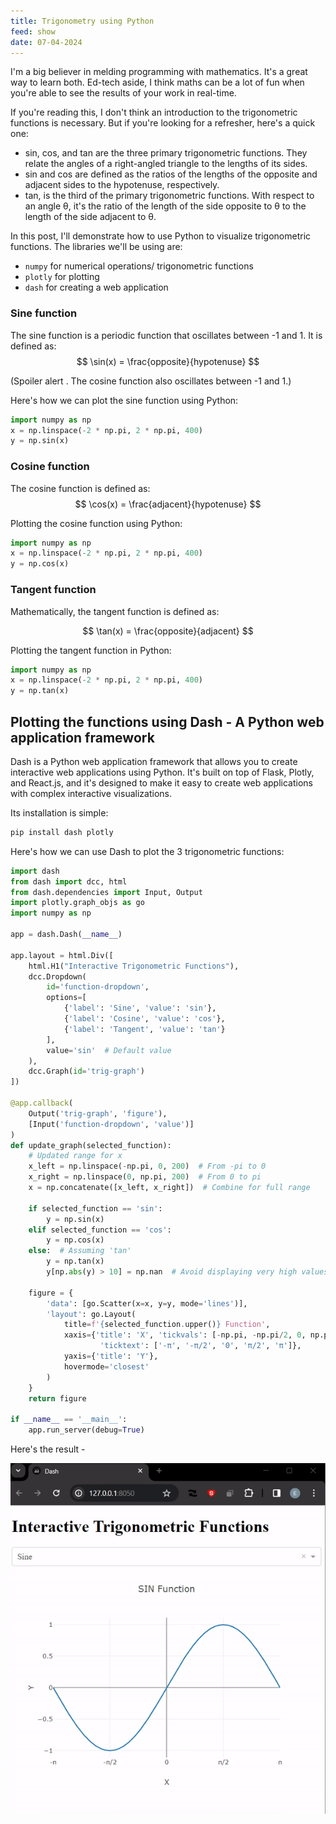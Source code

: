 ```yaml
---
title: Trigonometry using Python
feed: show
date: 07-04-2024
---
```


I'm a big believer in melding programming with mathematics. It's a great way to learn both. Ed-tech aside, I think maths can be a lot of fun when you're able to see the results of your work in real-time.

If you're reading this, I don't think an introduction to the trigonometric functions is necessary. But if you're looking for a refresher, here's a quick one:

- sin, cos, and tan are the three primary trigonometric functions. They relate the angles of a right-angled triangle to the lengths of its sides. 
- sin and cos are defined as the ratios of the lengths of the opposite and adjacent sides to the hypotenuse, respectively.
- tan, is the third of the primary trigonometric functions. With respect to an angle θ, it's the ratio of the length of the side opposite to θ to the length of the side adjacent to θ.


In this post, I'll demonstrate how to use Python to visualize trigonometric functions.
The libraries we'll be using are:
- `numpy` for numerical operations/ trigonometric functions
- `plotly` for plotting
- `dash` for creating a web application 


### Sine function
The sine function is a periodic function that oscillates between -1 and 1. It is defined as:
$$
\sin(x) = \frac{opposite}{hypotenuse}
$$

(Spoiler alert . The cosine function also oscillates between -1 and 1.)

Here's how we can plot the sine function using Python:

```python
import numpy as np
x = np.linspace(-2 * np.pi, 2 * np.pi, 400)
y = np.sin(x)
```

### Cosine function

The cosine function is defined as:
$$
\cos(x) = \frac{adjacent}{hypotenuse}
$$

Plotting the cosine function using Python:

```python
import numpy as np
x = np.linspace(-2 * np.pi, 2 * np.pi, 400)
y = np.cos(x)
```

### Tangent function

Mathematically, the tangent function is defined as:

$$
\tan(x) = \frac{opposite}{adjacent}
$$

Plotting the tangent function in Python: 

```python
import numpy as np
x = np.linspace(-2 * np.pi, 2 * np.pi, 400)
y = np.tan(x)
```

## Plotting the functions using Dash - A Python web application framework

Dash is a Python web application framework that allows you to create interactive web applications using Python. It's built on top of Flask, Plotly, and React.js, and it's designed to make it easy to create web applications with complex interactive visualizations.

Its installation is simple:

```bash
pip install dash plotly
```

Here's how we can use Dash to plot the 3 trigonometric functions:

```python
import dash
from dash import dcc, html
from dash.dependencies import Input, Output
import plotly.graph_objs as go
import numpy as np

app = dash.Dash(__name__)

app.layout = html.Div([
    html.H1("Interactive Trigonometric Functions"),
    dcc.Dropdown(
        id='function-dropdown',
        options=[
            {'label': 'Sine', 'value': 'sin'},
            {'label': 'Cosine', 'value': 'cos'},
            {'label': 'Tangent', 'value': 'tan'}
        ],
        value='sin'  # Default value
    ),
    dcc.Graph(id='trig-graph')
])

@app.callback(
    Output('trig-graph', 'figure'),
    [Input('function-dropdown', 'value')]
)
def update_graph(selected_function):
    # Updated range for x
    x_left = np.linspace(-np.pi, 0, 200)  # From -pi to 0
    x_right = np.linspace(0, np.pi, 200)  # From 0 to pi
    x = np.concatenate([x_left, x_right])  # Combine for full range

    if selected_function == 'sin':
        y = np.sin(x)
    elif selected_function == 'cos':
        y = np.cos(x)
    else:  # Assuming 'tan'
        y = np.tan(x)
        y[np.abs(y) > 10] = np.nan  # Avoid displaying very high values to handle vertical asymptotes

    figure = {
        'data': [go.Scatter(x=x, y=y, mode='lines')],
        'layout': go.Layout(
            title=f'{selected_function.upper()} Function',
            xaxis={'title': 'X', 'tickvals': [-np.pi, -np.pi/2, 0, np.pi/2, np.pi],
                    'ticktext': ['-π', '-π/2', '0', 'π/2', 'π']},
            yaxis={'title': 'Y'},
            hovermode='closest'
        )
    }
    return figure

if __name__ == '__main__':
    app.run_server(debug=True)
```

Here's the result - 

![Alt Text](/assets/img/article-trig/trig.gif)
